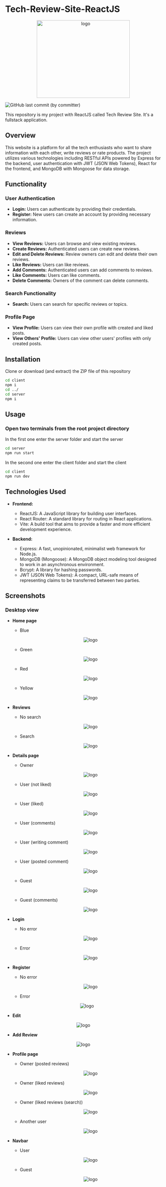 # Tech-Review-Site-ReactJS
<p align='center'>
    <img src='./client/public/images/black_white_logo.png' width='300' height='250' alt='logo'>
</p>
<img alt="GitHub last commit (by committer)" src="https://img.shields.io/github/last-commit/RumenMoysev/Tech-Review-Site-Fullstack">

This repository is my project with ReactJS called Tech Review Site. It's a fullstack application.
## Overview
This website is a platform for all the tech enthusiasts who want to share information with each other, write reviews or rate products. The project utilizes various technologies including RESTful APIs powered by Express for the backend, user authentication with JWT (JSON Web Tokens), React for the frontend, and MongoDB with Mongoose for data storage.

## Functionality

### User Authentication

- **Login:** Users can authenticate by providing their credentials.
- **Register:** New users can create an account by providing necessary information.

### Reviews

- **View Reviews:** Users can browse and view existing reviews.
- **Create Reviews:** Authenticated users can create new reviews.
- **Edit and Delete Reviews:** Review owners can edit and delete their own reviews.
- **Like Reviews:** Users can like reviews.
- **Add Comments:** Authenticated users can add comments to reviews.
- **Like Comments:** Users can like comments.
- **Delete Comments:** Owners of the comment can delete comments.

### Search Functionality

- **Search:** Users can search for specific reviews or topics.

### Profile Page

- **View Profile:** Users can view their own profile with created and liked posts.
- **View Others' Profile:** Users can view other users' profiles with only created posts.

## Installation
Clone or download (and extract) the ZIP file of this repository
```bash
cd client 
npm i
cd ../
cd server
npm i
```

## Usage
### Open two terminals from the root project directory
In the first one enter the server folder and start the server
```bash
cd server
npm run start
```
In the second one enter the client folder and start the client
```bash
cd client
npm run dev
```

## Technologies Used

- **Frontend:**
  - ReactJS: A JavaScript library for building user interfaces.
  - React Router: A standard library for routing in React applications.
  - Vite: A build tool that aims to provide a faster and more efficient development experience.

- **Backend:**
  - Express: A fast, unopinionated, minimalist web framework for Node.js.
  - MongoDB (Mongoose): A MongoDB object modeling tool designed to work in an asynchronous environment.
  - Bcrypt: A library for hashing passwords.
  - JWT (JSON Web Tokens): A compact, URL-safe means of representing claims to be transferred between two parties.

## Screenshots

### Desktop view
- **Home page**
  - Blue
    <p align='center'>
        <img src='./client/Screenshots/Desktop/Home-blue.png' alt='logo'>
    </p>
  - Green
    <p align='center'>
        <img src='./client/Screenshots/Desktop/Home-green.png' alt='logo'>
    </p>
  - Red
    <p align='center'>
        <img src='./client/Screenshots/Desktop/Home-red.png' alt='logo'>
    </p>
  - Yellow
    <p align='center'>
        <img src='./client/Screenshots/Desktop/Home-yellow.png' alt='logo'>
    </p>

- **Reviews**
  - No search
    <p align='center'>
        <img src='./client/screenshots/desktop/Reviews.png' alt='logo'>
    </p>
  - Search
    <p align='center'>
        <img src='./client/Screenshots/Desktop/Reviews-search.png' alt='logo'>
    </p>

- **Details page**
  - Owner
    <p align='center'>
      <img src='./client/screenshots/desktop/Details-owner.png' alt='logo'>
    </p>
  - User (not liked)
    <p align='center'>
      <img src='./client/screenshots/desktop/Details-user.png' alt='logo'>
    </p>
  - User (liked)
    <p align='center'>
      <img src='./client/screenshots/desktop/Details-user1.png' alt='logo'>
    </p>
  - User (comments)
    <p align='center'>
      <img src='./client/screenshots/desktop/Details-user-comments.png' alt='logo'>
    </p>
  - User (writing comment)
    <p align='center'>
      <img src='./client/screenshots/desktop/Details-user-comment-post.png' alt='logo'>
    </p>
  - User (posted comment)
    <p align='center'>
      <img src='./client/screenshots/desktop/Details-user-comment-posted.png' alt='logo'>
    </p>
  - Guest
    <p align='center'>
      <img src='./client/screenshots/desktop/Details-guest.png' alt='logo'>
    </p>
  - Guest (comments)
    <p align='center'>
      <img src='./client/screenshots/desktop/Details-guest-comments.png' alt='logo'>
    </p>

- **Login**
  - No error
    <p align='center'>
        <img src='./client/screenshots/desktop/Login.png' alt='logo'>
    </p>
  - Error
    <p align='center'>
        <img src='./client/screenshots/desktop/Login1.png' alt='logo'>
    </p>

- **Register**
  - No error
    <p align='center'>
        <img src='./client/screenshots/desktop/Register.png' alt='logo'>
    </p>
  - Error
  <p align='center'>
        <img src='./client/screenshots/desktop/Register1.png' alt='logo'>
  </p>

- **Edit**
<p align='center'>
    <img src='./client/screenshots/desktop/Edit.png' alt='logo'>
</p>

- **Add Review**
<p align='center'>
    <img src='./client/screenshots/desktop/Add-Review.png' alt='logo'>
</p>

- **Profile page**
  - Owner (posted reviews)
    <p align='center'>
      <img src='./client/screenshots/desktop/Profile-posted.png' alt='logo'>
    </p>
  - Owner (liked reviews)
    <p align='center'>
      <img src='./client/screenshots/desktop/Profile-liked.png' alt='logo'>
    </p>
  - Owner (liked reviews (search))
    <p align='center'>
      <img src='./client/screenshots/desktop/Profile-liked-search.png' alt='logo'>
    </p>
  - Another user
    <p align='center'>
      <img src='./client/screenshots/desktop/Another-user-profile.png' alt='logo'>
    </p>

- **Navbar**
  - User
    <p align='center'>
      <img src='./client/screenshots/desktop/Navbar-user.png' alt='logo'>
    </p>
  - Guest
    <p align='center'>
      <img src='./client/screenshots/desktop/Navbar-guest.png' alt='logo'>
    </p>